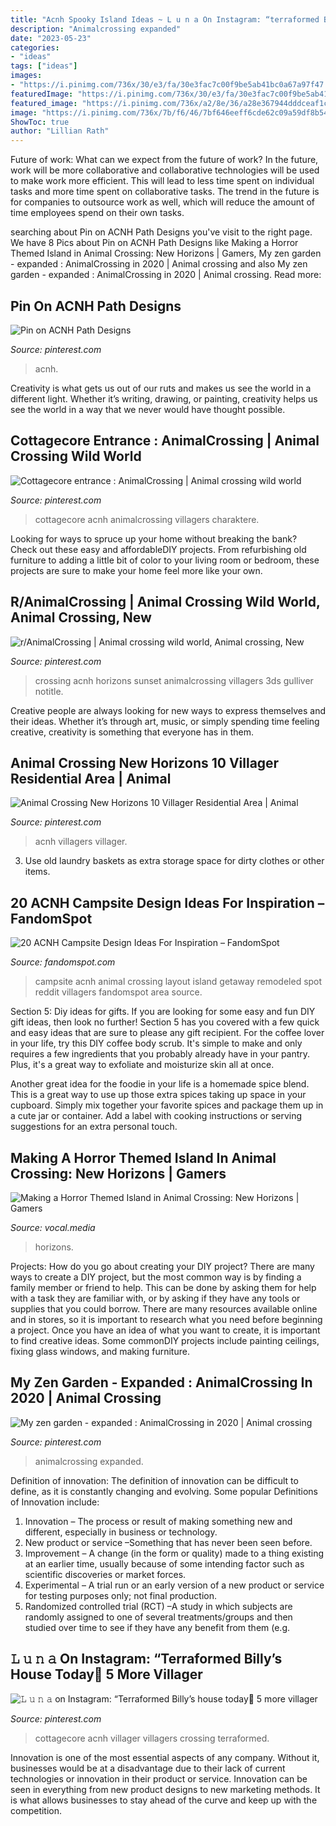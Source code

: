 ```yaml
---
title: "Acnh Spooky Island Ideas ~ 𝙻 𝚞 𝚗 𝚊 On Instagram: “terraformed Billy’s House Today🌾 5 More Villager"
description: "Animalcrossing expanded"
date: "2023-05-23"
categories:
- "ideas"
tags: ["ideas"]
images:
- "https://i.pinimg.com/736x/30/e3/fa/30e3fac7c00f9be5ab41bc0a67a97f47.jpg"
featuredImage: "https://i.pinimg.com/736x/30/e3/fa/30e3fac7c00f9be5ab41bc0a67a97f47.jpg"
featured_image: "https://i.pinimg.com/736x/a2/8e/36/a28e367944dddceaf1cc69dd504bbad7.jpg"
image: "https://i.pinimg.com/736x/7b/f6/46/7bf646eeff6cde62c09a59df8b549922.jpg"
ShowToc: true
author: "Lillian Rath"
---
```



Future of work: What can we expect from the future of work?
In the future, work will be more collaborative and collaborative technologies will be used to make work more efficient. This will lead to less time spent on individual tasks and more time spent on collaborative tasks. The trend in the future is for companies to outsource work as well, which will reduce the amount of time employees spend on their own tasks.

	

		
searching about Pin on ACNH Path Designs you've visit to the right page. We have 8 Pics about Pin on ACNH Path Designs like Making a Horror Themed Island in Animal Crossing: New Horizons | Gamers, My zen garden - expanded : AnimalCrossing in 2020 | Animal crossing and also My zen garden - expanded : AnimalCrossing in 2020 | Animal crossing. Read more:
		
    
## Pin On ACNH Path Designs

<img loading=lazy src="https://i.pinimg.com/736x/5d/1f/9b/5d1f9b92457c637b6901f39931f530a0.jpg" onerror="this.onerror=null;this.src='https://tse1.mm.bing.net/th?id=OIP.dxewo4Xun7wI0kRdc2ZEawHaEK&amp;pid=15.1';" alt="Pin on ACNH Path Designs">

_Source: pinterest.com_

>acnh. 

	

Creativity is what gets us out of our ruts and makes us see the world in a different light. Whether it’s writing, drawing, or painting, creativity helps us see the world in a way that we never would have thought possible.

    
## Cottagecore Entrance : AnimalCrossing | Animal Crossing Wild World

<img loading=lazy src="https://i.pinimg.com/736x/a3/f4/e0/a3f4e061dbaa5e0db37897eb8de355db.jpg" onerror="this.onerror=null;this.src='https://tse4.mm.bing.net/th?id=OIP.MRnZimOwS2udyjyEub6Z9wHaEK&amp;pid=15.1';" alt="Cottagecore entrance : AnimalCrossing | Animal crossing wild world">

_Source: pinterest.com_

>cottagecore acnh animalcrossing villagers charaktere. 

	

Looking for ways to spruce up your home without breaking the bank? Check out these easy and affordableDIY projects. From refurbishing old furniture to adding a little bit of color to your living room or bedroom, these projects are sure to make your home feel more like your own.

    
## R/AnimalCrossing | Animal Crossing Wild World, Animal Crossing, New

<img loading=lazy src="https://i.pinimg.com/736x/7b/f6/46/7bf646eeff6cde62c09a59df8b549922.jpg" onerror="this.onerror=null;this.src='https://tse4.mm.bing.net/th?id=OIP.Ikkz7-1jw5RQoUc-rs5AtQHaEK&amp;pid=15.1';" alt="r/AnimalCrossing | Animal crossing wild world, Animal crossing, New">

_Source: pinterest.com_

>crossing acnh horizons sunset animalcrossing villagers 3ds gulliver notitle. 

	

Creative people are always looking for new ways to express themselves and their ideas. Whether it’s through art, music, or simply spending time feeling creative, creativity is something that everyone has in them.

    
## Animal Crossing New Horizons 10 Villager Residential Area | Animal

<img loading=lazy src="https://i.pinimg.com/736x/a2/8e/36/a28e367944dddceaf1cc69dd504bbad7.jpg" onerror="this.onerror=null;this.src='https://tse4.mm.bing.net/th?id=OIP.lgRDix3kEnLfWfMxB1e-cgHaLH&amp;pid=15.1';" alt="Animal Crossing New Horizons 10 Villager Residential Area | Animal">

_Source: pinterest.com_

>acnh villagers villager. 

	

3. Use old laundry baskets as extra storage space for dirty clothes or other items.

    
## 20 ACNH Campsite Design Ideas For Inspiration – FandomSpot

<img loading=lazy src="https://static.fandomspot.com/images/02/12204/03-getaway-campsite-idea-acnh.jpg" onerror="this.onerror=null;this.src='https://tse4.mm.bing.net/th?id=OIP.PXUa1mu4mrIh1NYukb_4QgHaMo&amp;pid=15.1';" alt="20 ACNH Campsite Design Ideas For Inspiration – FandomSpot">

_Source: fandomspot.com_

>campsite acnh animal crossing layout island getaway remodeled spot reddit villagers fandomspot area source. 

	

Section 5: Diy ideas for gifts.
If you are looking for some easy and fun DIY gift ideas, then look no further! Section 5 has you covered with a few quick and easy ideas that are sure to please any gift recipient.
For the coffee lover in your life, try this DIY coffee body scrub. It's simple to make and only requires a few ingredients that you probably already have in your pantry. Plus, it's a great way to exfoliate and moisturize skin all at once.

Another great idea for the foodie in your life is a homemade spice blend. This is a great way to use up those extra spices taking up space in your cupboard. Simply mix together your favorite spices and package them up in a cute jar or container. Add a label with cooking instructions or serving suggestions for an extra personal touch.

    
## Making A Horror Themed Island In Animal Crossing: New Horizons | Gamers

<img loading=lazy src="https://res.cloudinary.com/jerrick/image/upload/c_scale,q_auto/5efb6549eac94e001c4d2b76.jpg" onerror="this.onerror=null;this.src='https://tse2.mm.bing.net/th?id=OIP.OnJ0hc8QmJZ_Vk2CnQIJ_QHaEK&amp;pid=15.1';" alt="Making a Horror Themed Island in Animal Crossing: New Horizons | Gamers">

_Source: vocal.media_

>horizons. 

	

Projects: How do you go about creating your DIY project?
There are many ways to create a DIY project, but the most common way is by finding a family member or friend to help. This can be done by asking them for help with a task they are familiar with, or by asking if they have any tools or supplies that you could borrow. There are many resources available online and in stores, so it is important to research what you need before beginning a project. Once you have an idea of what you want to create, it is important to find creative ideas. Some commonDIY projects include painting ceilings, fixing glass windows, and making furniture.

    
## My Zen Garden - Expanded : AnimalCrossing In 2020 | Animal Crossing

<img loading=lazy src="https://i.pinimg.com/736x/30/e3/fa/30e3fac7c00f9be5ab41bc0a67a97f47.jpg" onerror="this.onerror=null;this.src='https://tse2.mm.bing.net/th?id=OIP.CdIMRKIBpbWWS41SaOp9-AHaHa&amp;pid=15.1';" alt="My zen garden - expanded : AnimalCrossing in 2020 | Animal crossing">

_Source: pinterest.com_

>animalcrossing expanded. 

	

Definition of innovation:
The definition of innovation can be difficult to define, as it is constantly changing and evolving. Some popular Definitions of Innovation include:
1. Innovation – The process or result of making something new and different, especially in business or technology.
2. New product or service –Something that has never been seen before.
3. Improvement – A change (in the form or quality) made to a thing existing at an earlier time, usually because of some intending factor such as scientific discoveries or market forces.
4. Experimental – A trial run or an early version of a new product or service for testing purposes only; not final production. 
5. Randomized controlled trial (RCT) –A study in which subjects are randomly assigned to one of several treatments/groups and then studied over time to see if they have any benefit from them (e.g.

    
## 𝙻 𝚞 𝚗 𝚊 On Instagram: “Terraformed Billy’s House Today🌾 5 More Villager

<img loading=lazy src="https://i.pinimg.com/736x/7a/df/6c/7adf6c6fc56887faef9a6a19acf322f0.jpg" onerror="this.onerror=null;this.src='https://tse4.mm.bing.net/th?id=OIP.lOy90YKAkXgANh2KE3eLcwHaEK&amp;pid=15.1';" alt="𝙻 𝚞 𝚗 𝚊 on Instagram: “Terraformed Billy’s house today🌾 5 more villager">

_Source: pinterest.com_

>cottagecore acnh villager villagers crossing terraformed. 

	

Innovation is one of the most essential aspects of any company. Without it, businesses would be at a disadvantage due to their lack of current technologies or innovation in their product or service. Innovation can be seen in everything from new product designs to new marketing methods. It is what allows businesses to stay ahead of the curve and keep up with the competition.

